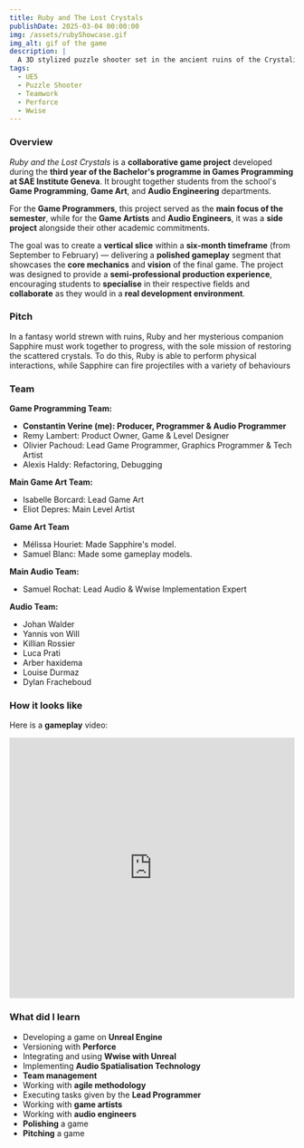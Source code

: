 ```yaml
---
title: Ruby and The Lost Crystals
publishDate: 2025-03-04 00:00:00
img: /assets/rubyShowcase.gif
img_alt: gif of the game
description: |
  A 3D stylized puzzle shooter set in the ancient ruins of the Crystalins, a lost race of living stones. Solve puzzles and use magic projectiles to restore their scattered crystals.
tags:
  - UE5
  - Puzzle Shooter
  - Teamwork
  - Perforce
  - Wwise
---
```


### Overview

*Ruby and the Lost Crystals* is a **collaborative game project** developed during the **third year of the Bachelor's programme in Games Programming at SAE Institute Geneva**. It brought together students from the school's **Game Programming**, **Game Art**, and **Audio Engineering** departments.

For the **Game Programmers**, this project served as the **main focus of the semester**, while for the **Game Artists** and **Audio Engineers**, it was a **side project** alongside their other academic commitments.

The goal was to create a **vertical slice** within a **six-month timeframe** (from September to February) — delivering a **polished gameplay** segment that showcases the **core mechanics** and **vision** of the final game. The project was designed to provide a **semi-professional production experience**, encouraging students to **specialise** in their respective fields and **collaborate** as they would in a **real development environment**.

### Pitch

In a fantasy world strewn with ruins, Ruby and her mysterious companion Sapphire must work together to progress, with the sole mission of restoring the scattered crystals. To do this, Ruby is able to perform physical interactions, while Sapphire can fire projectiles with a variety of behaviours

### Team

**Game Programming Team:**
- **Constantin Verine (me): Producer, Programmer & Audio Programmer**
- Remy Lambert: Product Owner, Game & Level Designer
- Olivier Pachoud: Lead Game Programmer, Graphics Programmer & Tech Artist
- Alexis Haldy: Refactoring, Debugging

**Main Game Art Team:**
- Isabelle Borcard: Lead Game Art
- Eliot Depres: Main Level Artist

**Game Art Team**
- Mélissa Houriet: Made Sapphire's model.
- Samuel Blanc: Made some gameplay models.

**Main Audio Team:**
- Samuel Rochat: Lead Audio & Wwise Implementation Expert

**Audio Team:**
- Johan Walder
- Yannis von Will
- Killian Rossier
- Luca Prati
- Arber haxidema
- Louise Durmaz
- Dylan Fracheboud

### How it looks like

Here is a **gameplay** video:
<iframe width="100%" height="460" src="https://www.youtube.com/embed/YNXXZ5jRn7E?si=2fGeLgE3zW_Po6mc" title="YouTube video player" frameborder="0" allow="accelerometer; autoplay; clipboard-write; encrypted-media; gyroscope; picture-in-picture; web-share" referrerpolicy="strict-origin-when-cross-origin" allowfullscreen></iframe>

### What did I learn 

- Developing a game on **Unreal Engine**
- Versioning with **Perforce**
- Integrating and using **Wwise with Unreal**
- Implementing **Audio Spatialisation Technology**
- **Team management**
- Working with **agile methodology**
- Executing tasks given by the **Lead Programmer**
- Working with **game artists**
- Working with **audio engineers**
- **Polishing** a game
- **Pitching** a game